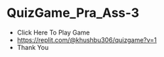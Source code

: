 # QuizGame_Pra_Ass-3

* Click Here To Play Game
* https://replit.com/@khushbu306/quizgame?v=1
* Thank You

